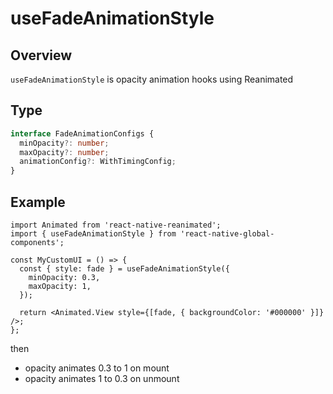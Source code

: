 # useFadeAnimationStyle

## Overview

`useFadeAnimationStyle` is opacity animation hooks using Reanimated

## Type

```ts
interface FadeAnimationConfigs {
  minOpacity?: number;
  maxOpacity?: number;
  animationConfig?: WithTimingConfig;
}
```

## Example

```tsx title="MyCustomUI.tsx"
import Animated from 'react-native-reanimated';
import { useFadeAnimationStyle } from 'react-native-global-components';

const MyCustomUI = () => {
  const { style: fade } = useFadeAnimationStyle({
    minOpacity: 0.3,
    maxOpacity: 1,
  });

  return <Animated.View style={[fade, { backgroundColor: '#000000' }]} />;
};
```

then

- opacity animates 0.3 to 1 on mount
- opacity animates 1 to 0.3 on unmount
